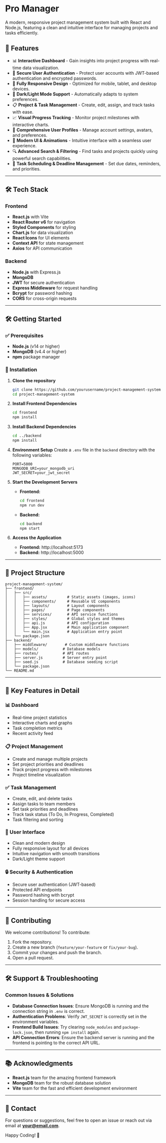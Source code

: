 # Pro Manager

A modern, responsive project management system built with React and Node.js, featuring a clean and intuitive interface for managing projects and tasks efficiently.

## 🚀 Features

- 📊 **Interactive Dashboard** - Gain insights into project progress with real-time data visualization.
- 👥 **Secure User Authentication** - Protect user accounts with JWT-based authentication and encrypted passwords.
- 📱 **Fully Responsive Design** - Optimized for mobile, tablet, and desktop devices.
- 🌃 **Dark/Light Mode Support** - Automatically adapts to system preferences.
- 📋 **Project & Task Management** - Create, edit, assign, and track tasks with ease.
- 📈 **Visual Progress Tracking** - Monitor project milestones with interactive charts.
- 👤 **Comprehensive User Profiles** - Manage account settings, avatars, and preferences.
- 🎨 **Modern UI & Animations** - Intuitive interface with a seamless user experience.
- 🔍 **Advanced Search & Filtering** - Find tasks and projects quickly using powerful search capabilities.
- 📅 **Task Scheduling & Deadline Management** - Set due dates, reminders, and priorities.

---

## 🛠 Tech Stack

### Frontend
- **React.js** with Vite
- **React Router v6** for navigation
- **Styled Components** for styling
- **Chart.js** for data visualization
- **React Icons** for UI elements
- **Context API** for state management
- **Axios** for API communication

### Backend
- **Node.js** with Express.js
- **MongoDB**
- **JWT** for secure authentication
- **Express Middleware** for request handling
- **Bcrypt** for password hashing
- **CORS** for cross-origin requests

---

## 🛠 Getting Started

### ✅ Prerequisites
- **Node.js** (v14 or higher)
- **MongoDB** (v4.4 or higher)
- **npm** package manager

### 👅 Installation

1. **Clone the repository**
   ```bash
   git clone https://github.com/yourusername/project-management-system.git
   cd project-management-system
   ```

2. **Install Frontend Dependencies**
   ```bash
   cd frontend
   npm install
   ```

3. **Install Backend Dependencies**
   ```bash
   cd ../backend
   npm install
   ```

4. **Environment Setup**
   Create a `.env` file in the `backend` directory with the following variables:
   ```env
   PORT=5000
   MONGODB_URI=your_mongodb_uri
   JWT_SECRET=your_jwt_secret
   ```

5. **Start the Development Servers**
   - **Frontend:**
     ```bash
     cd frontend
     npm run dev
     ```
   - **Backend:**
     ```bash
     cd backend
     npm start
     ```

6. **Access the Application**
   - **Frontend:** http://localhost:5173
   - **Backend:** http://localhost:5000

---

## 📂 Project Structure

```
project-management-system/
├── frontend/
│   ├── src/
│   │   ├── assets/         # Static assets (images, icons)
│   │   ├── components/     # Reusable UI components
│   │   ├── layouts/        # Layout components
│   │   ├── pages/          # Page components
│   │   ├── services/       # API service functions
│   │   ├── styles/         # Global styles and themes
│   │   ├── api.js          # API configuration
│   │   ├── App.jsx         # Main application component
│   │   └── main.jsx        # Application entry point
│   └── package.json
├── backend/
│   ├── middleware/        # Custom middleware functions
│   ├── models/           # Database models
│   ├── routes/           # API routes
│   ├── server.js         # Server entry point
│   ├── seed.js           # Database seeding script
│   └── package.json
└── README.md
```

---

## 🔑 Key Features in Detail

### 📊 Dashboard
- Real-time project statistics
- Interactive charts and graphs
- Task completion metrics
- Recent activity feed

### 📋 Project Management
- Create and manage multiple projects
- Set project priorities and deadlines
- Track project progress with milestones
- Project timeline visualization

### ✅ Task Management
- Create, edit, and delete tasks
- Assign tasks to team members
- Set task priorities and deadlines
- Track task status (To Do, In Progress, Completed)
- Task filtering and sorting

### 🎨 User Interface
- Clean and modern design
- Fully responsive layout for all devices
- Intuitive navigation with smooth transitions
- Dark/Light theme support

### 🔒 Security & Authentication
- Secure user authentication (JWT-based)
- Protected API endpoints
- Password hashing with bcrypt
- Session handling for secure access

---

## 🤝 Contributing

We welcome contributions! To contribute:
1. Fork the repository.
2. Create a new branch (`feature/your-feature` or `fix/your-bug`).
3. Commit your changes and push the branch.
4. Open a pull request.

---

## 🛠 Support & Troubleshooting

### Common Issues & Solutions
- **Database Connection Issues**: Ensure MongoDB is running and the connection string in `.env` is correct.
- **Authentication Problems**: Verify `JWT_SECRET` is correctly set in the environment variables.
- **Frontend Build Issues**: Try clearing `node_modules` and `package-lock.json`, then running `npm install` again.
- **API Connection Errors**: Ensure the backend server is running and the frontend is pointing to the correct API URL.

---

## 📚 Acknowledgments

- **React.js** team for the amazing frontend framework
- **MongoDB** team for the robust database solution
- **Vite** team for the fast and efficient development environment

---


## 📩 Contact

For questions or suggestions, feel free to open an issue or reach out via email at **your@email.com**.

Happy Coding! 🚀

